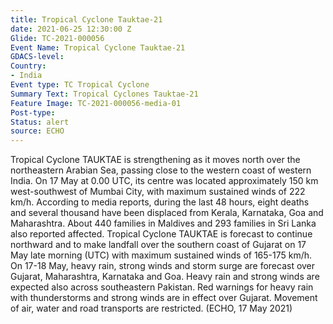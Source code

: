 ```yaml
---
title: Tropical Cyclone Tauktae-21
date: 2021-06-25 12:30:00 Z
Glide: TC-2021-000056
Event Name: Tropical Cyclone Tauktae-21
GDACS-level: 
Country:
- India
Event type: TC Tropical Cyclone
Summary Text: Tropical Cyclones Tauktae-21
Feature Image: TC-2021-000056-media-01
Post-type: 
Status: alert
source: ECHO
---
```


Tropical Cyclone TAUKTAE is strengthening as it moves north over the northeastern Arabian Sea, passing close to the western coast of western India. On 17 May at 0.00 UTC, its centre was located approximately 150 km west-southwest of Mumbai City, with maximum sustained winds of 222 km/h. According to media reports, during the last 48 hours, eight deaths and several thousand have been displaced from Kerala, Karnataka, Goa and Maharashtra. About 440 families in Maldives and 293 families in Sri Lanka also reported affected. Tropical Cyclone TAUKTAE is forecast to continue northward and to make landfall over the southern coast of Gujarat on 17 May late morning (UTC) with maximum sustained winds of 165-175 km/h. On 17-18 May, heavy rain, strong winds and storm surge are forecast over Gujarat, Maharashtra, Karnataka and Goa. Heavy rain and strong winds are expected also across southeastern Pakistan. Red warnings for heavy rain with thunderstorms and strong winds are in effect over Gujarat. Movement of air, water and road transports are restricted. (ECHO, 17 May 2021) 
